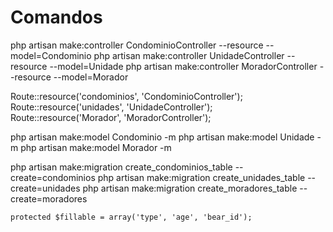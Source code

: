 # Comandos

php artisan make:controller CondominioController --resource --model=Condominio
php artisan make:controller UnidadeController --resource --model=Unidade
php artisan make:controller MoradorController --resource --model=Morador

Route::resource('condominios', 'CondominioController');
Route::resource('unidades', 'UnidadeController');
Route::resource('Morador', 'MoradorController');

php artisan make:model Condominio -m
php artisan make:model Unidade -m
php artisan make:model Morador -m

php artisan make:migration create_condominios_table --create=condominios
php artisan make:migration create_unidades_table --create=unidades
php artisan make:migration create_moradores_table --create=moradores

    protected $fillable = array('type', 'age', 'bear_id');
